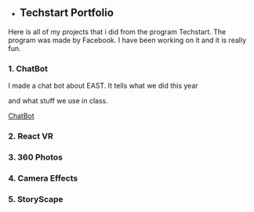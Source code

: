 - ## Techstart Portfolio

Here is all of my projects that i did from the program Techstart.
The program was made by Facebook.  I have been working on it and 
it is really fun.



### 1. **ChatBot**

I made a chat bot about EAST.  It tells what we did this year 

and what stuff we use in class.

[ChatBot](https://www.messenger.com/t/1681532978531920)



### 2. **React VR**



### 3. **360 Photos**



### 4. **Camera Effects**



### 5. **StoryScape**



